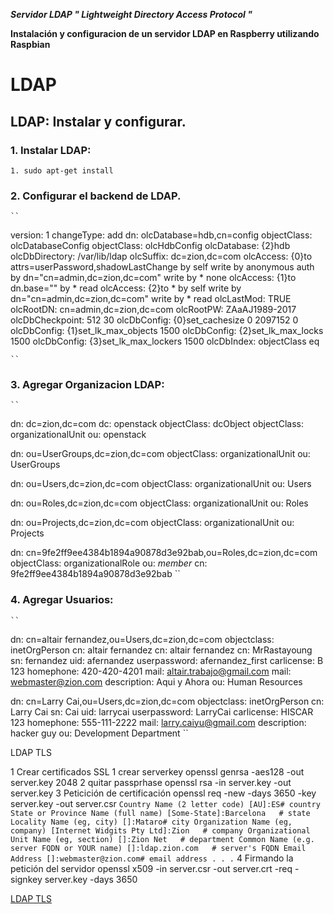 ___Servidor LDAP " Lightweight Directory Access Protocol "___

__Instalación y configuracion de un servidor LDAP en Raspberry utilizando
Raspbian__

# LDAP

## LDAP: Instalar y configurar.

### 1. Instalar LDAP:

	1. sudo apt-get install
	
### 2. Configurar el backend de LDAP.

	``
version: 1
changeType: add
dn: olcDatabase=hdb,cn=config
objectClass: olcDatabaseConfig
objectClass: olcHdbConfig
olcDatabase: {2}hdb
olcDbDirectory: /var/lib/ldap
olcSuffix: dc=zion,dc=com
olcAccess: {0}to attrs=userPassword,shadowLastChange by self write by anonymous auth by dn="cn=admin,dc=zion,dc=com" write by * none
olcAccess: {1}to dn.base="" by * read
olcAccess: {2}to * by self write by dn="cn=admin,dc=zion,dc=com" write by * read
olcLastMod: TRUE
olcRootDN: cn=admin,dc=zion,dc=com
olcRootPW: ZAaAJ1989-2017
olcDbCheckpoint: 512 30
olcDbConfig: {0}set_cachesize 0 2097152 0
olcDbConfig: {1}set_lk_max_objects 1500
olcDbConfig: {2}set_lk_max_locks 1500
olcDbConfig: {3}set_lk_max_lockers 1500
olcDbIndex: objectClass eq

	``

### 3. Agregar Organizacion LDAP:

	``
dn: dc=zion,dc=com
dc: openstack
objectClass: dcObject
objectClass: organizationalUnit
ou: openstack

dn: ou=UserGroups,dc=zion,dc=com
objectClass: organizationalUnit
ou: UserGroups

dn: ou=Users,dc=zion,dc=com
objectClass: organizationalUnit
ou: Users

dn: ou=Roles,dc=zion,dc=com
objectClass: organizationalUnit
ou: Roles

dn: ou=Projects,dc=zion,dc=com
objectClass: organizationalUnit
ou: Projects

dn: cn=9fe2ff9ee4384b1894a90878d3e92bab,ou=Roles,dc=zion,dc=com
objectClass: organizationalRole
ou: _member_
cn: 9fe2ff9ee4384b1894a90878d3e92bab
	``

### 4. Agregar Usuarios:

	``
dn: cn=altair fernandez,ou=Users,dc=zion,dc=com
objectclass: inetOrgPerson
cn: altair fernandez
cn: altair fernandez
cn: MrRastayoung
sn: fernandez
uid: afernandez
userpassword: afernandez_first
carlicense: B 123
homephone: 420-420-4201
mail: altair.trabajo@gmail.com
mail: webmaster@zion.com
description: Aqui y Ahora
ou: Human Resources

dn: cn=Larry Cai,ou=Users,dc=zion,dc=com
objectclass: inetOrgPerson
cn: Larry Cai
sn: Cai
uid: larrycai
userpassword: LarryCai
carlicense: HISCAR 123
homephone: 555-111-2222
mail: larry.caiyu@gmail.com
description: hacker guy
ou: Development Department
	``


LDAP TLS

1 Crear certificados SSL
	1 crear serverkey
		openssl genrsa -aes128 -out server.key 2048
	2 quitar passprhase
		openssl rsa -in server.key -out server.key 
	3 Peticición de certificación
		openssl req -new -days 3650 -key server.key -out server.csr
		``
Country Name (2 letter code) [AU]:ES# country
State or Province Name (full name) [Some-State]:Barcelona   # state
Locality Name (eg, city) []:Mataro# city
Organization Name (eg, company) [Internet Widgits Pty Ltd]:Zion   # company
Organizational Unit Name (eg, section) []:Zion Net   # department
Common Name (e.g. server FQDN or YOUR name) []:ldap.zion.com   # server's FQDN
Email Address []:webmaster@zion.com# email address
	.
	.
	.
		``
	4 Firmando la petición del servidor
		openssl x509 -in server.csr -out server.crt -req -signkey server.key -days 3650


[LDAP TLS](http://mageconfig.blogspot.com.es/2014/11/enable-ssl-in-openldap.html)
